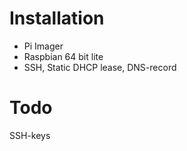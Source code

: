# Installation

* Pi Imager
* Raspbian 64 bit lite
* SSH, Static DHCP lease, DNS-record

# Todo

SSH-keys